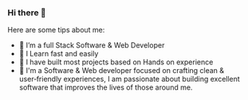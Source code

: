 ### Hi there 👋

Here are some tips about me:

- 🔭 I’m a full Stack Software & Web Developer
- 🌱 I Learn fast and easily
- 👯 I have built most projects based on Hands on experience
- 🤔 I'm a Software & Web developer focused on crafting clean & user‑friendly experiences, I am passionate about building excellent software that improves the lives of those around me.
